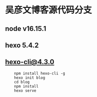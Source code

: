 #  吴彦文博客源代码分支
## node v16.15.1
## hexo 5.4.2
## hexo-cli@4.3.0
```
	npm install hexo-cli -g
 	hexo init blog
	cd blog
 	npm install
	hexo serve
```
